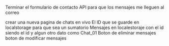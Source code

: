 Terminar el formulario de contacto
API para que los mensajes me lleguen al correo

crear una nueva pagina de chats en vivo
El ID que se guarde en localstorage para que sea un sumatorio
Mensajes en localestoraje con el id siendo el id y algun otro dato como Chat_01
Boton de eliminar mensajes
boton de modificar mensajes